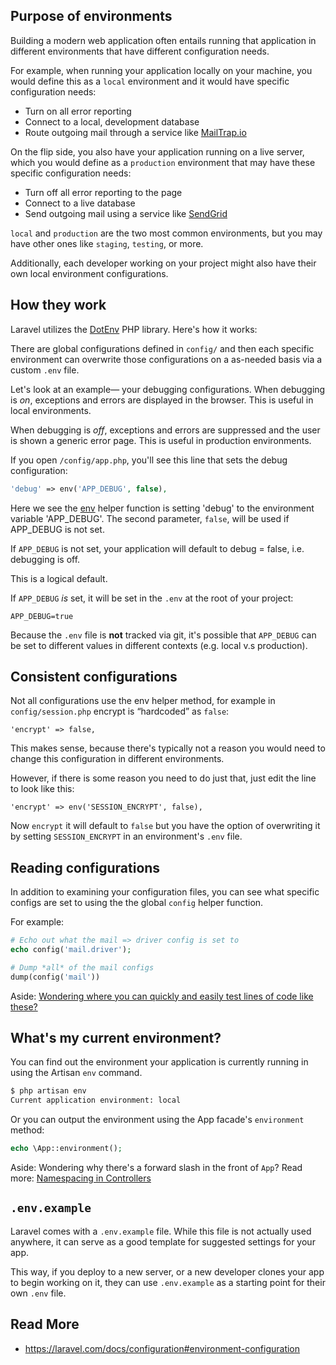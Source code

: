 ## Purpose of environments
Building a modern web application often entails running that application in different environments that have different configuration needs.

For example, when running your application locally on your machine, you would define this as a `local` environment and it would have specific configuration needs:

+ Turn on all error reporting
+ Connect to a local, development database
+ Route outgoing mail through a service like [MailTrap.io](https://mailtrap.io/)

On the flip side, you also have your application running on a live server, which you would define as a `production` environment that may have these specific configuration needs:

+ Turn off all error reporting to the page
+ Connect to a live database
+ Send outgoing mail using a service like [SendGrid](https://sendgrid.com/)

`local` and `production` are the two most common environments, but you may have other ones like `staging`, `testing`, or more.

Additionally, each developer working on your project might also have their own local environment configurations.



## How they work
Laravel utilizes the [DotEnv](https://github.com/vlucas/phpdotenv) PHP library. Here's how it works:

There are global configurations defined in `config/` and then each specific environment can overwrite those configurations on a as-needed basis via a custom `.env` file.

Let's look at an example&mdash; your debugging configurations. When debugging is *on*, exceptions and errors are displayed in the browser. This is useful in local environments.

When debugging is *off*, exceptions and errors are suppressed and the user is shown a generic error page. This is useful in production environments.

If you open `/config/app.php`, you'll see this line that sets the debug configuration:

```php
'debug' => env('APP_DEBUG', false),
```

Here we see the [env](https://laravel.com/docs/helpers#method-env) helper function is setting 'debug' to the environment variable 'APP_DEBUG'. The second parameter, `false`, will be used if APP_DEBUG is not set.

If `APP_DEBUG` is not set, your application will default to debug = false, i.e. debugging is off.

This is a logical default.

If `APP_DEBUG` *is* set, it will be set in the `.env` at the root of your project:

```
APP_DEBUG=true
```

Because the `.env` file is __not__ tracked via git, it's possible that `APP_DEBUG` can be set to different values in different contexts (e.g. local v.s production).


## Consistent configurations
Not all configurations use the env helper method, for example in `config/session.php` encrypt is &ldquo;hardcoded&rdquo; as `false`:

```
'encrypt' => false,
```

This makes sense, because there's typically not a reason you would need to change this configuration in different environments.

However, if there is some reason you need to do just that, just edit the line to look like this:

```
'encrypt' => env('SESSION_ENCRYPT', false),
```

Now `encrypt` it will default to `false` but you have the option of overwriting it by setting `SESSION_ENCRYPT` in an environment's `.env` file.


## Reading configurations
In addition to examining your configuration files, you can see what specific configs are set to using the the global `config` helper function.

For example:

```php
# Echo out what the mail => driver config is set to
echo config('mail.driver');

# Dump *all* of the mail configs
dump(config('mail'))
```

Aside: [Wondering where you can quickly and easily test lines of code like these?](https://github.com/susanBuck/dwa15-fall2016-notes/blob/master/03_Laravel/99_Practice.md)


## What's my current environment?

You can find out the environment your application is currently running in using the Artisan `env` command.

```bash
$ php artisan env
Current application environment: local
```

Or you can output the environment using the App facade's `environment` method:

```php
echo \App::environment();
```

Aside: Wondering why there's a forward slash in the front of `App`? Read more: [Namespacing in Controllers](https://github.com/susanBuck/dwa15-fall2016-notes/blob/master/03_Laravel/12_Namespacing_in_Controllers.md)




## `.env.example`
Laravel comes with a `.env.example` file. While this file is not actually used anywhere, it can serve as a good template for suggested settings for your app.

This way, if you deploy to a new server, or a new developer clones your app to begin working on it, they can use `.env.example` as a starting point for their own `.env` file.


## Read More
+ <https://laravel.com/docs/configuration#environment-configuration>
